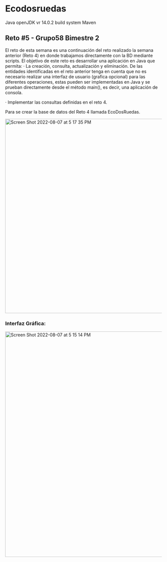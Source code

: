 # Ecodosruedas 
Java openJDK vr 14.0.2 build system Maven

## Reto #5 - Grupo58 Bimestre 2

El reto de esta semana es una continuación del reto realizado la semana anterior (Reto 4) en donde trabajamos directamente con la BD mediante scripts.  El objetivo de este reto es desarrollar una aplicación en Java que permita:
·  La creación, consulta, actualización y eliminación. De las entidades identificadas en el reto anterior tenga en cuenta que no es necesario 
   realizar una interfaz de usuario (grafica opcional) para las diferentes operaciones, estas pueden ser implementadas en Java y se prueban 
   directamente desde el método main(), es decir, una aplicación de consola.

· Implementar las consultas definidas en el reto 4.

Para se crear la base de datos del Reto 4 llamada EcoDosRuedas.

<img width="624" alt="Screen Shot 2022-08-07 at 5 17 35 PM" src="https://user-images.githubusercontent.com/27745159/183313139-ddab785a-7d32-4f42-9d08-792c787a41ea.png">

### Interfaz Gráfica:

<img width="724" alt="Screen Shot 2022-08-07 at 5 15 14 PM" src="https://user-images.githubusercontent.com/27745159/183313074-a877841f-52f3-44e1-b8b8-112f65409e9a.png">
